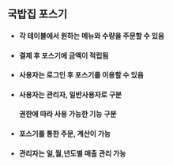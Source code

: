 ## 국밥집 포스기
* #### 각 테이블에서 원하는 메뉴와 수량을 주문할 수 있음
* #### 결제 후 포스기에 금액이 적립됨
* #### 사용자는 로그인 후 포스기를 이용할 수 있음
* #### 사용자는 관리자, 일반사용자로 구분
    #### 권한에 따라 사용 가능한 기능 구분
* #### 포스기를 통한 주문, 계산이 가능
* #### 관리자는 일,월,년도별 매출 관리 가능
